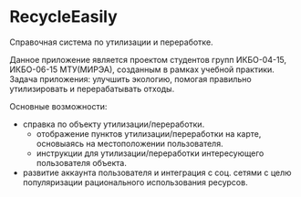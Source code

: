 # RecycleEasily
Справочная система по утилизации и переработке.

Данное приложение является проектом студентов групп ИКБО-04-15, ИКБО-06-15 МТУ(МИРЭА), созданным в рамках учебной практики.
Задача приложения: улучшить экологию, помогая правильно утилизировать и перерабатывать отходы.

Основные возможности: 
- справка по объекту утилизации/переработки.
  - отображение пунктов утилизации/переработки на карте, основыаясь на местоположении пользователя.
  - инструкции для утилизации/переработки интересующего пользователя объекта.
- развитие аккаунта пользователя и интеграция с соц. сетями с целю популяризации рационального использования ресурсов. 
